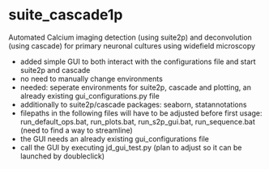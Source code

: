 # suite_cascade1p
Automated Calcium imaging detection (using suite2p) and deconvolution (using cascade) for primary neuronal cultures using widefield microscopy
- added simple GUI to both interact with the configurations file and start suite2p and cascade
- no need to manually change environments
- needed: seperate environments for suite2p, cascade and plotting, an already existing gui_configurations.py file
- additionally to suite2p/cascade packages: seaborn, statannotations 
- filepaths in the following files will have to be adjusted before first usage: run_default_ops.bat, run_plots.bat, run_s2p_gui.bat, run_sequence.bat (need to find a way to streamline)
- the GUI needs an already existing gui_configurations file 
- call the GUI by executing jd_gui_test.py (plan to adjust so it can be launched by doubleclick)